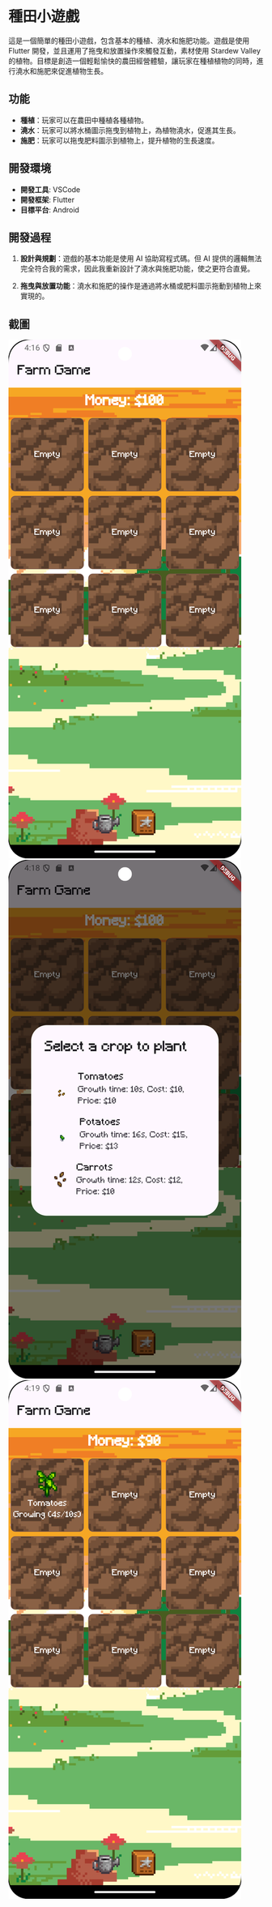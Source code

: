 # 種田小遊戲

這是一個簡單的種田小遊戲，包含基本的種植、澆水和施肥功能。遊戲是使用 Flutter 開發，並且運用了拖曳和放置操作來觸發互動，素材使用 Stardew Valley 的植物。目標是創造一個輕鬆愉快的農田經營體驗，讓玩家在種植植物的同時，進行澆水和施肥來促進植物生長。

## 功能

- **種植**：玩家可以在農田中種植各種植物。
- **澆水**：玩家可以將水桶圖示拖曳到植物上，為植物澆水，促進其生長。
- **施肥**：玩家可以拖曳肥料圖示到植物上，提升植物的生長速度。

## 開發環境

- **開發工具**: VSCode
- **開發框架**: Flutter
- **目標平台**: Android

## 開發過程

1. **設計與規劃**：遊戲的基本功能是使用 AI 協助寫程式碼。但 AI 提供的邏輯無法完全符合我的需求，因此我重新設計了澆水與施肥功能，使之更符合直覺。

2. **拖曳與放置功能**：澆水和施肥的操作是通過將水桶或肥料圖示拖動到植物上來實現的。

## 截圖

![初始畫面](/assets/Demo_1.png)
![選擇種植](/assets/Choose_plant.png)
![生長過程](/assets/growing.png)
